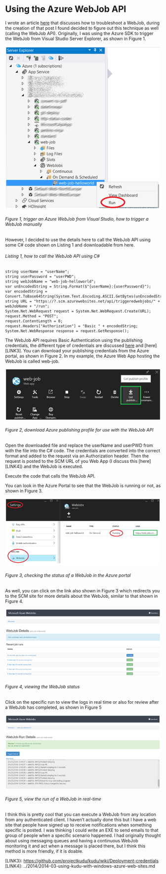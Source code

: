 # Using the Azure WebJob API

I wrote an article [here][LINK1] that discusses how to troubleshoot a WebJob, during the creation of that post I found decided to figure out this technique as well (calling the WebJob API).  Originally, I was using the Azure SDK to trigger the WebJob from Visual Studio Server Explorer, as shown in Figure 1.

![trigger an Azure WebJob from Visual Studio, how to trigger a WebJob manually][FIGURE1]
###### Figure 1, trigger an Azure WebJob from Visual Studio, how to trigger a WebJob manually

However, I decided to use the details here to call the WebJob API using some C# code shown on Listing 1 and downloadable from here.

###### Listing 1, how to call the WebJob API using C#

```
string userName = "userName";
string userPassword = "userPWD";
string webJobName = "web-job-helloworld";
var unEncodedString = String.Format($"{userName}:{userPassword}");
var encodedString = Convert.ToBase64String(System.Text.Encoding.ASCII.GetBytes(unEncodedString));
string URL = "https://?.scm.azurewebsites.net/api/triggeredwebjobs/" + webJobName + "/run";
System.Net.WebRequest request = System.Net.WebRequest.Create(URL);
request.Method = "POST";
request.ContentLength = 0;
request.Headers["Authorization"] = "Basic " + encodedString;
System.Net.WebResponse response = request.GetResponse();
```

The WebJob API requires Basic Authentication using the publishing credentials, the different type of credentials are discussed [here][LINK2] and [here][LINK3].  You can download your publishing credentials from the Azure portal, as shown in Figure 2.  In my example, the Azure Web App hosting the WebJob is called web-job.

![download Azure publishing profile for use with the WebJob API][FIGURE2]
###### Figure 2, download Azure publishing profile for use with the WebJob API

Open the downloaded file and replace the userName and userPWD from with the file into the C# code.  The credentials are converted into the correct format and added to the request via an Authorization header.  Then the request is posted to the SCM URL of you Web App (I discuss this [here][LINK4]) and the WebJob is executed.

Execute the code that calls the WebJob API.

You can look in the Azure Portal to see that the WebJob is running or not, as shown in Figure 3.

![checking the status of a WebJob in the Azure portal][FIGURE3]
###### Figure 3, checking the status of a WebJob in the Azure portal

As well, you can click on the link also shown in Figure 3 which redirects you to the SCM site for more details about the WebJob, similar to that shown in Figure 4.

![viewing the WebJob status][FIGURE4]
###### Figure 4, viewing the WebJob status

Click on the specific run to view the logs in real time or also for review after a WebJob has completed, as shown in Figure 5

![view the run of a WebJob in real-time][FIGURE5]
###### Figure 5, view the run of a WebJob in real-time

I think this is pretty cool that you can execute a WebJob from any location from any authenticated client.  I haven’t actually done this but I have a web site that people have signed up to receive notifications when something specific is posted.  I was thinking I could write an EXE to send emails to that group of people when a specific scenario happened.  I had originally thought about using messaging queues and having a continuous WebJob monitoring it and act when a message is placed there, but I think this method is more friendly, if it is doable.

[FIGURE1]: ../images/2016/msdn-0600.png "Figure 1, trigger an Azure WebJob from Visual Studio, how to trigger a WebJob manually"
[FIGURE2]: ../images/2016/msdn-0601.png "Figure 2, download Azure publishing profile for use with the WebJob API"
[FIGURE3]: ../images/2016/msdn-0602.png "Figure 3, checking the status of a WebJob in the Azure portal"
[FIGURE4]: ../images/2016/msdn-0603.png "Figure 4, viewing the WebJob status"
[FIGURE5]: ../images/2016/msdn-0604.png "Figure 5, view the run of a WebJob in real-time"

[LINK1]: ../../waws/2016/2016-02-troubleshooting-a-hung-or-long-running-webjob.md
[LINK2]: https://github.com/projectkudu/kudu/wiki/Accessing-the-kudu-service
[LINK3}: https://github.com/projectkudu/kudu/wiki/Deployment-credentials
[LINK4]: ../2014/2014-03-using-kudu-with-windows-azure-web-sites.md

